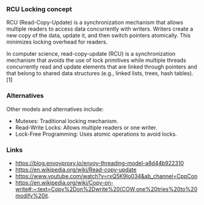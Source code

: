 ### RCU Locking concept

RCU (Read-Copy-Update) is a synchronization mechanism that allows multiple readers to access data concurrently with writers. Writers create a new copy of the data, update it, and then switch pointers atomically. This minimizes locking overhead for readers.

In computer science, read-copy-update (RCU) is a synchronization mechanism that avoids the use of lock primitives while multiple threads concurrently read and update elements that are linked through pointers and that belong to shared data structures (e.g., linked lists, trees, hash tables).[1]

### Alternatives

Other models and alternatives include:

* Mutexes: Traditional locking mechanism.
* Read-Write Locks: Allows multiple readers or one writer.
* Lock-Free Programming: Uses atomic operations to avoid locks.

### Links

* https://blog.envoyproxy.io/envoy-threading-model-a8d44b922310
* https://en.wikipedia.org/wiki/Read-copy-update
* https://www.youtube.com/watch?v=rxQ5K9lo034&ab_channel=CppCon
* https://en.wikipedia.org/wiki/Copy-on-write#:~:text=Copy%2Don%2Dwrite%20(COW,one%20tries%20to%20modify%20it.